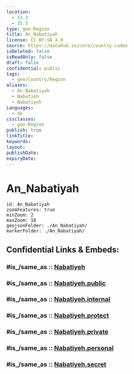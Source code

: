 ```yaml
---
location:
  - 33.3
  - 35.5
type: geo-Region
title: An_Nabatiyah
license: CC BY-SA 4.0
source: https://datahub.io/core/country-codes
isDeleted: false
isReadOnly: false
draft: false
confidential: public
tags:
  - geo/Country/Region
aliases:
  - An_Nabatiyah
  - Nabatieh
  - Nabatiyeh
Languages:
  - de
cssclasses:
  - geo-Region
publish: true
linkTitle: 
keywords: 
layout: 
publishDate: 
expiryDate:
---
```


# An_Nabatiyah

```leaflet
id: An_Nabatiyah
zoomFeatures: true 
minZoom: 2 
maxZoom: 18
geojsonFolder: ./An_Nabatiyah/
markerFolder: ./An_Nabatiyah/
```


## Confidential Links & Embeds: 

### #is_/same_as :: [Nabatiyeh](/_Standards/Earth/Continent/Asia/Asia~West/Lebanon/Governorates~Lebanon/Nabatiyeh.md) 

### #is_/same_as :: [Nabatiyeh.public](/_public/Earth/Continent/Asia/Asia~West/Lebanon/Governorates~Lebanon/Nabatiyeh.public.md) 

### #is_/same_as :: [Nabatiyeh.internal](/_internal/Earth/Continent/Asia/Asia~West/Lebanon/Governorates~Lebanon/Nabatiyeh.internal.md) 

### #is_/same_as :: [Nabatiyeh.protect](/_protect/Earth/Continent/Asia/Asia~West/Lebanon/Governorates~Lebanon/Nabatiyeh.protect.md) 

### #is_/same_as :: [Nabatiyeh.private](/_private/Earth/Continent/Asia/Asia~West/Lebanon/Governorates~Lebanon/Nabatiyeh.private.md) 

### #is_/same_as :: [Nabatiyeh.personal](/_personal/Earth/Continent/Asia/Asia~West/Lebanon/Governorates~Lebanon/Nabatiyeh.personal.md) 

### #is_/same_as :: [Nabatiyeh.secret](/_secret/Earth/Continent/Asia/Asia~West/Lebanon/Governorates~Lebanon/Nabatiyeh.secret.md)

